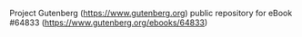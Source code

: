 Project Gutenberg (https://www.gutenberg.org) public repository for
eBook #64833 (https://www.gutenberg.org/ebooks/64833)
